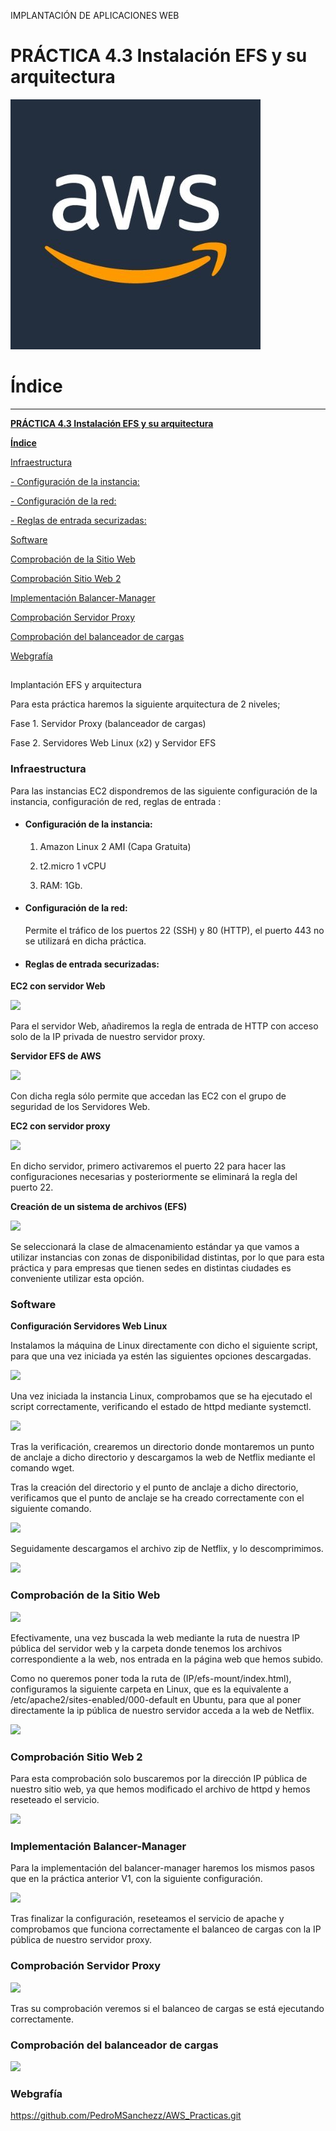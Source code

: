 ﻿
IMPLANTACIÓN DE APLICACIONES WEB
# PRÁCTICA 4.3 Instalación EFS y su arquitectura 



![](prac4.3_img/Aspose.Words.92801e05-815d-4a61-88c2-aadcaba8b5b2.001.png)



# Índice
-----
[**PRÁCTICA 4.3 Instalación EFS y su arquitectura**](#_t407xxhvh3jg)	

[**Índice**](#_9fb30wxk007a)	

[Infraestructura](#_9mvtu6bnssmr)	

[- Configuración de la instancia:](#_76psupelrj5e)	

[- Configuración de la red:](#_mhuc7v9353ou)	

[- Reglas de entrada securizadas:](#_1qwlil5061nh)	

[Software](#_hw2wvrcvtlg7)	

[Comprobación de la Sitio Web](#_vy27d3uf17no)	

[Comprobación Sitio Web 2](#_lim3kl7jkgo9)	

[Implementación Balancer-Manager](#_9xmg9waprjbv)	

[Comprobación Servidor Proxy](#_oezzapyew1uv)	

[Comprobación del balanceador de cargas](#_og9s0izfmkty)	

[Webgrafía](#_c3aq1klkog0a)	
##
Implantación EFS y arquitectura

Para esta práctica haremos la siguiente arquitectura de 2 niveles;

Fase 1. Servidor Proxy (balanceador de cargas) 

Fase 2. Servidores Web Linux (x2) y Servidor EFS

### **Infraestructura** 

Para las instancias EC2 dispondremos de las siguiente configuración de la instancia, configuración de red, reglas de entrada :
- #### Configuración de la instancia:

    1. Amazon Linux 2 AMI (Capa Gratuita)

    2. t2.micro 1 vCPU

    3. RAM: 1Gb. 

- #### Configuración de la red:

    Permite el tráfico de los puertos 22 (SSH) y 80 (HTTP), el puerto 443 no se utilizará en dicha práctica.


- #### Reglas de entrada securizadas:

**EC2 con servidor Web**

![](prac4.3_img/Aspose.Words.92801e05-815d-4a61-88c2-aadcaba8b5b2.002.png)


Para el servidor Web, añadiremos la regla de entrada de HTTP con acceso solo de la IP privada de nuestro servidor proxy.


**Servidor EFS de AWS**

![](prac4.3_img/Aspose.Words.92801e05-815d-4a61-88c2-aadcaba8b5b2.003.png)

Con dicha regla sólo permite que accedan las EC2 con el grupo de seguridad de los Servidores Web.

**EC2 con servidor proxy**

![](prac4.3_img/Aspose.Words.92801e05-815d-4a61-88c2-aadcaba8b5b2.004.png)

En dicho servidor, primero activaremos el puerto 22 para hacer las configuraciones necesarias y posteriormente se eliminará la regla del puerto 22.


**Creación de un sistema de archivos (EFS)**

![](./prac4.3_img/Aspose.Words.92801e05-815d-4a61-88c2-aadcaba8b5b2.005.png)


Se seleccionará la clase de almacenamiento estándar ya que vamos a utilizar instancias con zonas de disponibilidad distintas, por lo que para esta práctica y para empresas que tienen sedes en distintas ciudades es conveniente utilizar esta opción.


### **Software**

**Configuración Servidores Web Linux**

Instalamos la máquina de Linux directamente con dicho el siguiente script, para que una vez iniciada ya estén las siguientes opciones descargadas.

![](./prac4.3_img/Aspose.Words.92801e05-815d-4a61-88c2-aadcaba8b5b2.006.png)

Una vez iniciada la instancia Linux, comprobamos que se ha ejecutado el script correctamente, verificando el estado de httpd mediante systemctl.

![](./prac4.3_img/Aspose.Words.92801e05-815d-4a61-88c2-aadcaba8b5b2.007.png)

Tras la verificación, crearemos un directorio donde montaremos un punto de anclaje a dicho directorio y descargamos la web de Netflix mediante el comando wget.


Tras la creación del directorio y el punto de anclaje a dicho directorio, verificamos que el punto de anclaje se ha creado correctamente con el siguiente comando.

![](prac4.3_img/Aspose.Words.92801e05-815d-4a61-88c2-aadcaba8b5b2.008.png)

Seguidamente descargamos el archivo zip de Netflix, y lo descomprimimos.

![](prac4.3_img/Aspose.Words.92801e05-815d-4a61-88c2-aadcaba8b5b2.009.png)


### **Comprobación de la Sitio Web**


![](prac4.3_img/Aspose.Words.92801e05-815d-4a61-88c2-aadcaba8b5b2.010.png)


Efectivamente, una vez buscada la web mediante la ruta de nuestra IP pública del servidor web y la carpeta donde tenemos los archivos correspondiente a la web, nos entrada en la página web que hemos subido. 



Como no queremos poner toda la ruta de (IP/efs-mount/index.html), configuramos la siguiente carpeta en Linux, que es la equivalente a /etc/apache2/sites-enabled/000-default en Ubuntu, para que al poner directamente la ip pública de nuestro servidor acceda a la web de Netflix.

![](prac4.3_img/Aspose.Words.92801e05-815d-4a61-88c2-aadcaba8b5b2.011.png)

### **Comprobación Sitio Web 2**

Para esta comprobación solo buscaremos por la dirección IP pública de nuestro sitio web, ya que hemos modificado el archivo de httpd y hemos reseteado el servicio.

![](prac4.3_img/Aspose.Words.92801e05-815d-4a61-88c2-aadcaba8b5b2.012.png)



### **Implementación Balancer-Manager** 

Para la implementación del balancer-manager haremos los mismos pasos que en la práctica anterior V1, con la siguiente configuración.

![](prac4.3_img/Aspose.Words.92801e05-815d-4a61-88c2-aadcaba8b5b2.013.png)

Tras finalizar la configuración, reseteamos el servicio de apache y comprobamos que funciona correctamente el balanceo de cargas con la IP pública de nuestro servidor proxy.

### **Comprobación Servidor Proxy**

![](prac4.3_img/Aspose.Words.92801e05-815d-4a61-88c2-aadcaba8b5b2.014.png)

Tras su comprobación veremos si el balanceo de cargas se está ejecutando correctamente.


### **Comprobación del balanceador de cargas**

![](prac4.3_img/Aspose.Words.92801e05-815d-4a61-88c2-aadcaba8b5b2.015.png)



### **Webgrafía**

<https://github.com/PedroMSanchezz/AWS_Practicas.git>


